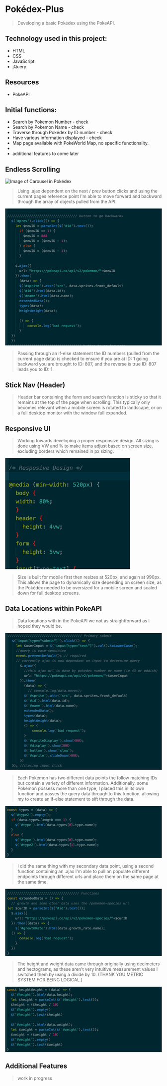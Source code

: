 # Pokédex-Plus

> Developing a basic Pokédex using the PokeAPI.

## Technology used in this project:

* HTML
* CSS
* JavaScript
* jQuery

## Resources

* PokeAPI

## Initial functions:
* Search by Pokemon Number - check
* Search by Pokemon Name - check
* Traverse through Pokédex by ID number - check
* Have various information displayed - check
* Map page available with PokeWorld Map, no specific functionality.
* 
* additional features to come later


## Endless Scrolling

![Image of Carousel in Pokédex](https://github.com/Jordan-Morales/Jordan-Morales.github.io/blob/master/pokedex-plus/refImages/carousel%20through%20pokedex.gif)

>Using .ajax dependent on the next / prev button clicks and using the current pages reference point I'm able to move forward and backward through the array of objects pulled from the API.

![!Image of Prev Button Code](https://github.com/Jordan-Morales/Jordan-Morales.github.io/blob/master/pokedex-plus/refImages/prevbutton.png)

>Passing through an if-else statement the ID numbers (pulled from the current page data) is checked to ensure if you are at ID: 1 going backward you are brought to ID: 807, and the reverse is true ID: 807 leads you to ID: 1.

## Stick Nav (Header)
> Header bar containing the form and search function is sticky so that it remains at the top of the page when scrolling. This typically only becomes relevant when a mobile screen is rotated to landscape, or on a full desktop monitor with the window full expanded.

## Responsive UI

>Working towards developing a proper responsive design.
>All sizing is done using VW and % to make items adjust based on screen size, excluding borders which remained in px sizing.

![!Image of Responsive UI Code](https://github.com/Jordan-Morales/Jordan-Morales.github.io/blob/master/pokedex-plus/refImages/responsiveUI.png)

>Size is built for mobile first then resizes at 520px,
>and again at 990px. This allows the page to dynamically size depending on screen size, as the Pokédex needed to be oversized for a mobile screen and scaled down for full desktop screens.

## Data Locations within PokeAPI

>Data locations with in the PokeAPI we not as straightforward as I hoped they would be.

![!Image of Primary Code](https://github.com/Jordan-Morales/Jordan-Morales.github.io/blob/master/pokedex-plus/refImages/primarysubmit.png)

>Each Pokémon has two different data points the follow matching IDs but contain a variety of different information.
>Additionally, some Pokémon possess more than one type, I placed this in its own function and passes the query data through to this function, allowing my to create an if-else statement to sift through the data.

![!Image of Type Code](https://github.com/Jordan-Morales/Jordan-Morales.github.io/blob/master/pokedex-plus/refImages/typefunc.png)

>I did the same thing with my secondary data point, using a second function containing an .ajax I'm able to pull an populate different endpoints through different urls and place them on the same page at the same time.

![!Image of Query for Additional Data](https://github.com/Jordan-Morales/Jordan-Morales.github.io/blob/master/pokedex-plus/refImages/extendedDatafunc.png)

>The height and weight data came through originally using decimeters and hectograms, as these aren't very intuitive measurement values I switched them by using a divide by 10. (THANK YOU METRIC SYSTEM FOR BEING LOGICAL.)

![!Image of Height and Weight Code](https://github.com/Jordan-Morales/Jordan-Morales.github.io/blob/master/pokedex-plus/refImages/heightweightfunc.png)


## Additional Features

>work in progress
